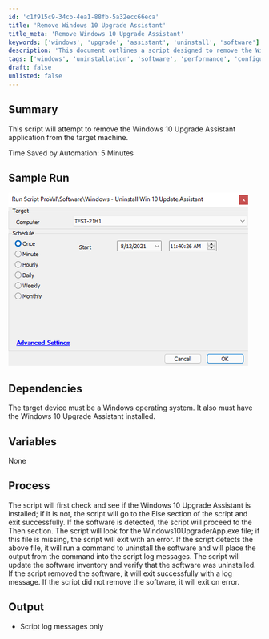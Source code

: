 ```yaml
---
id: 'c1f915c9-34cb-4ea1-88fb-5a32ecc66eca'
title: 'Remove Windows 10 Upgrade Assistant'
title_meta: 'Remove Windows 10 Upgrade Assistant'
keywords: ['windows', 'upgrade', 'assistant', 'uninstall', 'software']
description: 'This document outlines a script designed to remove the Windows 10 Upgrade Assistant application from a target machine, detailing the process, dependencies, and expected outcomes.'
tags: ['windows', 'uninstallation', 'software', 'performance', 'configuration']
draft: false
unlisted: false
---
```

## Summary

This script will attempt to remove the Windows 10 Upgrade Assistant application from the target machine.

Time Saved by Automation: 5 Minutes

## Sample Run

![Sample Run](../../../static/img/Windows---Uninstall-Win-10-Update-Assistant/image_1.png)

## Dependencies

The target device must be a Windows operating system. It also must have the Windows 10 Upgrade Assistant installed.

## Variables

None

## Process

The script will first check and see if the Windows 10 Upgrade Assistant is installed; if it is not, the script will go to the Else section of the script and exit successfully. If the software is detected, the script will proceed to the Then section. The script will look for the Windows10UpgraderApp.exe file; if this file is missing, the script will exit with an error. If the script detects the above file, it will run a command to uninstall the software and will place the output from the command into the script log messages. The script will update the software inventory and verify that the software was uninstalled. If the script removed the software, it will exit successfully with a log message. If the script did not remove the software, it will exit on error.

## Output

- Script log messages only







